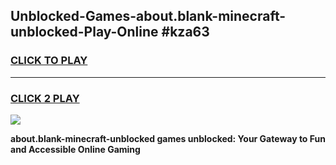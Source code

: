 
## Unblocked-Games-about.blank-minecraft-unblocked-Play-Online #kza63
<h3>
<a href="https://news.freeplayer.one?title=about.blank-minecraft-unblocked&ref=3">CLICK TO PLAY</a></h3>
<hr>

<h3>
<a href="https://news.freeplayer.one?title=about.blank-minecraft-unblocked&ref=3">CLICK 2 PLAY</a>
  
</h3>

<a href="https://news.freeplayer.one?title=about.blank-minecraft-unblocked&ref=3"><img src="https://clearcache.store/games.png"></a>


**about.blank-minecraft-unblocked games unblocked: Your Gateway to Fun and Accessible Online Gaming**
